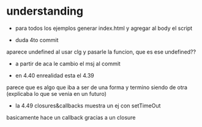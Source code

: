 ﻿# understanding

- para todos los ejemplos generar index.html y agregar al body el script

- duda 4to commit

aparece undefined al usar clg y pasarle la funcion, que es ese undefined??

- a partir de aca le cambio el msj al commit

- en 4.40 enrealidad esta el 4.39

parece que es algo que iba a ser de una forma y termino siendo de otra (explicaba lo que se venia en un futuro)

- la 4.49 closures&callbacks muestra un ej con setTimeOut

basicamente hace un callback gracias a un closure
